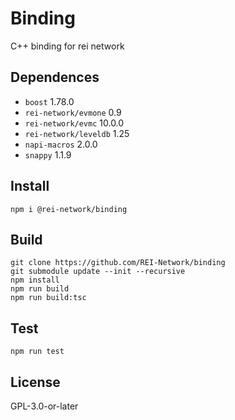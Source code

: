 # Binding

C++ binding for rei network

## Dependences

- `boost` 1.78.0
- `rei-network/evmone` 0.9
- `rei-network/evmc` 10.0.0
- `rei-network/leveldb` 1.25
- `napi-macros` 2.0.0
- `snappy` 1.1.9

## Install

```
npm i @rei-network/binding
```

## Build

```
git clone https://github.com/REI-Network/binding
git submodule update --init --recursive
npm install
npm run build
npm run build:tsc
```

## Test

```
npm run test
```

## License

GPL-3.0-or-later